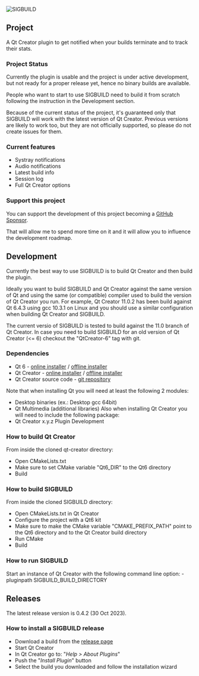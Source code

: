 ![SIGBUILD](https://raw.githubusercontent.com/vivaladav/SIGBUILD/master/doc/img/SIGBUILD_logo-white_bg-128.png)


## Project
A Qt Creator plugin to get notified when your builds terminate and to track their stats.

### Project Status
Currently the plugin is usable and the project is under active development, but not ready for a proper release yet, hence no binary builds are available.

People who want to start to use SIGBUILD need to build it from scratch following the instruction in the Development section.

Because of the current status of the project, it's guaranteed only that SIGBUILD will work with the latest version of Qt Creator.
Previous versions are likely to work too, but they are not officially supported, so please do not create issues for them.

### Current features
- Systray notifications
- Audio notifications
- Latest build info
- Session log
- Full Qt Creator options

### Support this project
You can support the development of this project becoming a [GitHub Sponsor](https://github.com/sponsors/vivaladav).

That will allow me to spend more time on it and it will allow you to influence the development roadmap.

## Development
Currently the best way to use SIGBUILD is to build Qt Creator and then build the plugin.

Ideally you want to build SIGBUILD and Qt Creator against the same version of Qt and using the same (or compatible) compiler used to build the version of Qt Creator you run.
For example, Qt Creator 11.0.2 has been build against Qt 6.4.3 using gcc 10.3.1 on Linux and you should use a similar configuration when building Qt Creator and SIGBUILD.

The current versio of SIGBUILD is tested to build against the 11.0 branch of Qt Creator.
In case you need to build SIGBUILD for an old version of Qt Creator (<= 6) checkout the "QtCreator-6" tag with git.

### Dependencies
- Qt 6 - [online installer](https://www.qt.io/download-qt-installer) / [offline installer](https://www.qt.io/offline-installers)
- Qt Creator - [online installer](https://www.qt.io/download-qt-installer) / [offline installer](https://www.qt.io/offline-installers)
- Qt Creator source code - [git repository](https://code.qt.io/cgit/qt-creator/qt-creator.git/)

Note that when installing Qt you will need at least the following 2 modules:
- Desktop binaries (ex.: Desktop gcc 64bit)
- Qt Multimedia (additional libraries)
Also when installing Qt Creator you will need to include the following package:
- Qt Creator x.y.z Plugin Development

### How to build Qt Creator
From inside the cloned qt-creator directory:
- Open CMakeLists.txt
- Make sure to set CMake variable "Qt6_DIR" to the Qt6 directory 
- Build

### How to build SIGBUILD
From inside the cloned SIGBUILD directory:
- Open CMakeLists.txt in Qt Creator
- Configure the project with a Qt6 kit
- Make sure to make the CMake variable "CMAKE_PREFIX_PATH" point to the Qt6 directory and to the Qt Creator build directory
- Run CMake
- Build

### How to run SIGBUILD
Start an instance of Qt Creator with the following command line option:
-pluginpath SIGBUILD_BUILD_DIRECTORY

## Releases
The latest release version is 0.4.2 (30 Oct 2023).

### How to install a SIGBUILD release
- Download a build from the [release page](https://github.com/vivaladav/SIGBUILD/releases)
- Start Qt Creator
- In Qt Creator go to: "_Help > About Plugins_"
- Push the "_Install Plugin_" button
- Select the build you downloaded and follow the installation wizard
